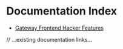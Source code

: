 # Documentation Index

- [Gateway Frontend Hacker Features](./FEATURES.md)

// ...existing documentation links...
